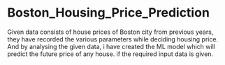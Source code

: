 # Boston_Housing_Price_Prediction
Given data consists of house prices of Boston city from previous years, they have recorded the various parameters while deciding housing price. And by analysing the given data, i have created the ML model which will predict the future price of any house. if the required input data is given.
